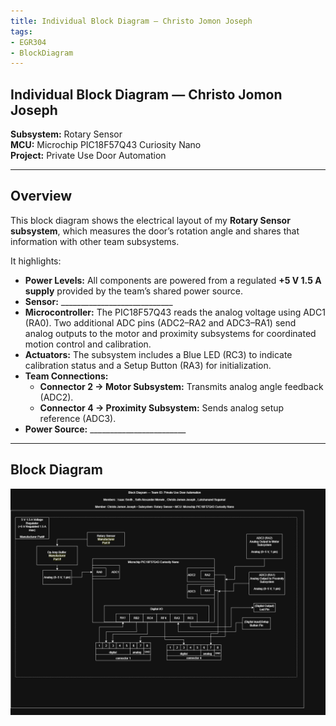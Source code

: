 ```yaml
---
title: Individual Block Diagram — Christo Jomon Joseph
tags:
- EGR304
- BlockDiagram
---
```


## Individual Block Diagram — Christo Jomon Joseph

**Subsystem:** Rotary Sensor  
**MCU:** Microchip PIC18F57Q43 Curiosity Nano  
**Project:** Private Use Door Automation  

---

## Overview
This block diagram shows the electrical layout of my **Rotary Sensor subsystem**, which measures the door’s rotation angle and shares that information with other team subsystems.

It highlights:

- **Power Levels:** All components are powered from a regulated **+5 V 1.5 A supply** provided by the team’s shared power source.
- **Sensor:** ____________________________
- **Microcontroller:** The PIC18F57Q43 reads the analog voltage using ADC1 (RA0). Two additional ADC pins (ADC2–RA2 and ADC3–RA1) send analog outputs to the motor and proximity subsystems for coordinated motion control and calibration.
- **Actuators:** The subsystem includes a Blue LED (RC3) to indicate calibration status and a Setup Button (RA3) for initialization.
- **Team Connections:**  
  - **Connector 2 → Motor Subsystem:** Transmits analog angle feedback (ADC2).  
  - **Connector 4 → Proximity Subsystem:** Sends analog setup reference (ADC3).  
- **Power Source:** ________________________

---

## Block Diagram

![Individual Block Diagram](individual-block-diagram.png)